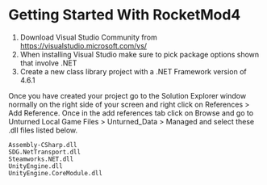 # Getting Started With RocketMod4

  1. Download Visual Studio Community from https://visualstudio.microsoft.com/vs/
  2. When installing Visual Studio make sure to pick package options shown that involve .NET
  3. Create a new class library project with a .NET Framework version of 4.6.1
  
Once you have created your project go to the Solution Explorer window normally on the right side of your screen and right click on References > Add Reference. Once in the add references tab click on Browse and go to Unturned Local Game Files > Unturned_Data > Managed and select these .dll files listed below.

```
Assembly-CSharp.dll
SDG.NetTransport.dll
Steamworks.NET.dll
UnityEngine.dll
UnityEngine.CoreModule.dll
```
